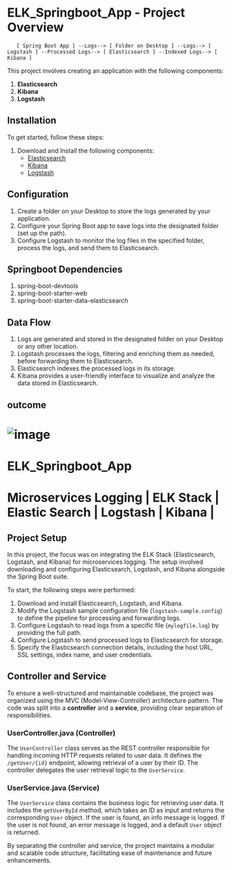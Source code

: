 
# ELK_Springboot_App - Project Overview
       [ Spring Boot App ] --Logs--> [ Folder on Desktop ] --Logs--> [ Logstash ] --Processed Logs--> [ Elasticsearch ] --Indexed Logs--> [ Kibana ]

This project involves creating an application with the following components:

1. **Elasticsearch**
2. **Kibana**
3. **Logstash**

## Installation

To get started, follow these steps:

1. Download and Install the following components:
   - [Elasticsearch](https://www.elastic.co/downloads/elasticsearch)
   - [Kibana](https://www.elastic.co/downloads/kibana)
   - [Logstash](https://www.elastic.co/downloads/logstash)

## Configuration

1. Create a folder on your Desktop to store the logs generated by your application.
2. Configure your Spring Boot app to save logs into the designated folder (set up the path).
3. Configure Logstash to monitor the log files in the specified folder, process the logs, and send them to Elasticsearch.

## Springboot Dependencies

1. spring-boot-devtools
2. spring-boot-starter-web
3. spring-boot-starter-data-elasticsearch

## Data Flow

1. Logs are generated and stored in the designated folder on your Desktop or any other location.
2. Logstash processes the logs, filtering and enriching them as needed, before forwarding them to Elasticsearch.
3. Elasticsearch indexes the processed logs in its storage.
4. Kibana provides a user-friendly interface to visualize and analyze the data stored in Elasticsearch.

## outcome
![image](https://github.com/ericmaniraguha/ELK_Springboot_App/assets/44385819/5c86f8c8-780e-4cea-95eb-fa94a844db7c)
=======
# ELK_Springboot_App

# Microservices Logging | ELK Stack | Elastic Search | Logstash | Kibana |

## Project Setup
In this project, the focus was on integrating the ELK Stack (Elasticsearch, Logstash, and Kibana) for microservices logging. The setup involved downloading and configuring Elasticsearch, Logstash, and Kibana alongside the Spring Boot suite. 

To start, the following steps were performed:

1. Download and install Elasticsearch, Logstash, and Kibana.
2. Modify the Logstash sample configuration file (`logstash-sample.config`) to define the pipeline for processing and forwarding logs.
3. Configure Logstash to read logs from a specific file (`mylogfile.log`) by providing the full path.
4. Configure Logstash to send processed logs to Elasticsearch for storage.
5. Specify the Elasticsearch connection details, including the host URL, SSL settings, index name, and user credentials.

## Controller and Service
To ensure a well-structured and maintainable codebase, the project was organized using the MVC (Model-View-Controller) architecture pattern. The code was split into a **controller** and a **service**, providing clear separation of responsibilities.

### UserController.java (Controller)
The `UserController` class serves as the REST controller responsible for handling incoming HTTP requests related to user data. It defines the `/getUser/{id}` endpoint, allowing retrieval of a user by their ID. The controller delegates the user retrieval logic to the `UserService`.

### UserService.java (Service)
The `UserService` class contains the business logic for retrieving user data. It includes the `getUserById` method, which takes an ID as input and returns the corresponding `User` object. If the user is found, an info message is logged. If the user is not found, an error message is logged, and a default `User` object is returned.

By separating the controller and service, the project maintains a modular and scalable code structure, facilitating ease of maintenance and future enhancements.


